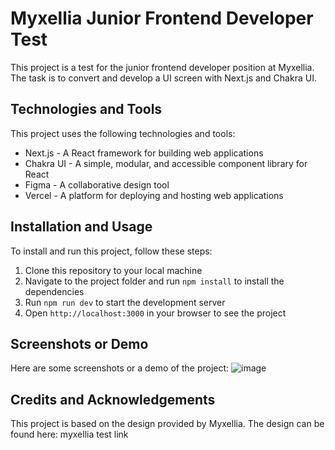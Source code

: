 # Myxellia Junior Frontend Developer Test

This project is a test for the junior frontend developer position at Myxellia. The task is to convert and develop a UI screen with Next.js and Chakra UI.

## Technologies and Tools

This project uses the following technologies and tools:

- Next.js - A React framework for building web applications
- Chakra UI - A simple, modular, and accessible component library for React
- Figma - A collaborative design tool
- Vercel - A platform for deploying and hosting web applications

## Installation and Usage

To install and run this project, follow these steps:

1. Clone this repository to your local machine
2. Navigate to the project folder and run `npm install` to install the dependencies
3. Run `npm run dev` to start the development server
4. Open `http://localhost:3000` in your browser to see the project

## Screenshots or Demo

Here are some screenshots or a demo of the project:
![image](https://github.com/Haru-hue/myxellia/assets/53390409/9be66fec-4c61-43e9-9c04-fbac45e36ff7)

## Credits and Acknowledgements

This project is based on the design provided by Myxellia. The design can be found here: myxellia test link

